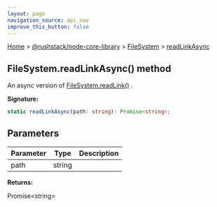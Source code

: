 ```yaml
---
layout: page
navigation_source: api_nav
improve_this_button: false
---
```



[Home](./index.md) &gt; [@rushstack/node-core-library](./node-core-library.md) &gt; [FileSystem](./node-core-library.filesystem.md) &gt; [readLinkAsync](./node-core-library.filesystem.readlinkasync.md)

## FileSystem.readLinkAsync() method

An async version of [FileSystem.readLink()](./node-core-library.filesystem.readlink.md) .

<b>Signature:</b>

```typescript
static readLinkAsync(path: string): Promise<string>;
```

## Parameters

|  Parameter | Type | Description |
|  --- | --- | --- |
|  path | string |  |

<b>Returns:</b>

Promise&lt;string&gt;
